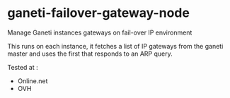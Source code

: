 ganeti-failover-gateway-node
============================

Manage Ganeti instances gateways on fail-over IP environment


This runs on each instance, it fetches a list of IP gateways from the ganeti master and uses the first that responds to an ARP query.


Tested at :
  * Online.net
  * OVH
